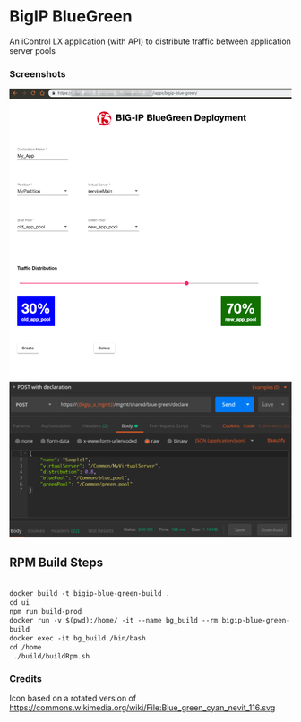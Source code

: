 # BigIP BlueGreen
An iControl LX application (with API) to distribute traffic between application server pools

### Screenshots
<img src="images/ui-screenshot.png">
<img src="images/api-screenshot.png">

## RPM Build Steps
```

docker build -t bigip-blue-green-build .
cd ui
npm run build-prod
docker run -v $(pwd):/home/ -it --name bg_build --rm bigip-blue-green-build
docker exec -it bg_build /bin/bash
cd /home
 ./build/buildRpm.sh

 ```


 ### Credits
 Icon based on a rotated version of https://commons.wikimedia.org/wiki/File:Blue_green_cyan_nevit_116.svg